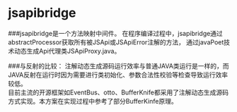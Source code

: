 # jsapibridge

###jsapibridge是一个方法映射中间件。
在程序编译过程中，jsapibridge通过abstractProcessor获取所有被JSApi或JSApiError注解的方法，
通过javaPoet技术动态生成Api代理类JSApiProxy.java。

###与反射的比较：
注解动态生成源码运行效率与普通JAVA类运行是一样的，而JAVA反射在运行时因为需要进行类初始化、参数合法性校验等检查导致运行效率较低。<br/>
目前主流的开源框架如EventBus、otto、BufferKnife都采用了注解动态生成源码方式实现。本方案在实现过程中参考了部分BufferKinfe原理。


